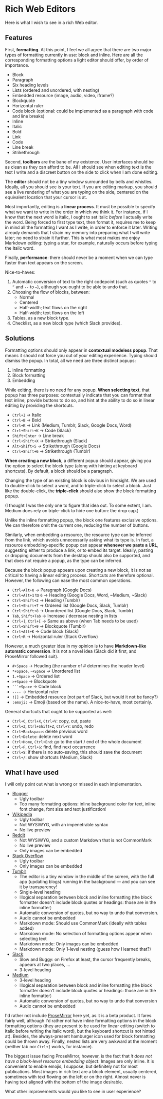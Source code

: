 # Rich Web Editors

Here is what I wish to see in a rich Web editor.

## Features

First, **formatting**. At this point, I feel we all agree that there are two major types of formatting currently in use: block and inline. Here are all the corresponding formatting options a light editor should offer, by order of importance.

*   Block
  * Paragraph
  * Six heading levels
  * Lists (ordered and unordered, with nesting)
  * Embedded resource (image, audio, video, iframe?)
  * Blockquote
  * Horizontal ruler
  * Code block (optional: could be implemented as a paragraph with code and line breaks)
*   Inline
  * Italic
  * Bold
  * Link
  * Code
  * Line break
  * Strikethrough

Second, **toolbars** are the bane of my existence. User interfaces should be as clean as they can afford to be. All I should see when editing text is the text I write and a discreet button on the side to click when I am done editing.

The **editor** should not be a tiny window surrounded by bells and whistles. Ideally, all you should see is your text. If you are editing markup, you should see a live rendering of what you are typing on the side, centered on the equivalent location that your cursor is at.

Most importantly, editing is a **linear process**. It must be possible to specify what we want to write in the order in which we think it. For instance, if I know that the next word is italic, I ought to set italic _before_ I actually write the word. Being forced to first type text, then format it, requires me to keep in mind all the formatting I want as I write, in order to enforce it later. Writing already demands that I strain my memory into preparing what I will write later; no need to strain it further. This is what most makes me enjoy Markdown editing: typing a star, for example, naturally occurs before typing the italic word.

Finally, **performance**: there should never be a moment when we can type faster than text appears on the screen.

Nice-to-haves:

1. Automatic conversion of text to the right codepoint (such as quotes `"` to `“` and `--` to `—`), although you ought to be able to undo that.
2. Choosing the flow of blocks, between:
   * Normal
   * Centered
   * Half-width; text flows on the right
   * Half-width; text flows on the left
3. Tables, as a new block type.
4. Checklist, as a new block type (which Slack provides).

## Solutions

Formatting options should only appear in **contextual modeless popup**. That means it should not force you out of your editing experience. Typing should dismiss the popup. In total, all we need are three distinct popups:

1. Inline formatting
2. Block formatting
3. Embedding

While editing, there is no need for any popup. **When selecting text**, that popup has three purposes: contextually indicate that you can format that text inline, provide buttons to do so, and hint at the ability to do so in linear editing by providing the shortcuts.

* `Ctrl+I` → Italic
* `Ctrl+B` → Bold
* `Ctrl+K` → Link (Medium, Tumblr, Slack, Google Docs, Word)
* `Ctrl+Shift+K` → Code (Slack)
* `Shift+Enter` → Line break
* `Ctrl+Shift+X` → Strikethrough (Slack)
* `Alt+Shift+5` → Strikethrough (Google Docs)
* `Ctrl+Shift+6` → Strikethrough (Tumblr)

**When creating a new block**, a different popup should appear, giving you the option to select the block type (along with hinting at keyboard shortcuts). By default, a block should be a paragraph.

Changing the type of an existing block is obvious in hindsight. We are used to double-click to select a word, and to triple-click to select a block. Just like the double-click, the **triple-click** should also show the block formatting popup.

(I thought I was the only one to figure that idea out. To some extent, I am. Medium does rely on triple-click to hide one button: the drop cap.)

Unlike the inline formatting popup, the block one features exclusive options. We can therefore omit the current one, reducing the number of buttons.

Similarly, when embedding a resource, the resource type can be inferred from the link, which avoids unnecessarily asking what its type is. In fact, a resource embedding-specific popup can appear **whenever we paste a URL**, suggesting either to produce a link, or to embed its target. Ideally, pasting or dropping documents from the desktop should also be supported, and that does not require a popup, as the type can be inferred.

Because the block popup appears upon creating a new block, it is not as critical to having a linear editing process. Shortcuts are therefore optional. However, the following can ease the most common operations.

* `Ctrl+Alt+0` → Paragraph (Google Docs)
* `Ctrl+Alt+1` to `6` → Heading (Google Docs, Word, ~Medium, ~Slack)
* `Ctrl+Shift+2` → Heading (Tumblr)
* `Ctrl+Shift+7` → Ordered list (Google Docs, Slack, Tumblr)
* `Ctrl+Shift+8` → Unordered list (Google Docs, Slack, Tumblr)
* `Tab`, `Shift+Tab` → Increase / decrease nesting in lists
* `Ctrl+]`, `Ctrl+[` → Same as above (when Tab needs to be used)
* `Ctrl+Shift+9` → Blockquote (Tumblr)
* `Ctrl+Alt+K` → Code block (Slack)
* `Ctrl+R` → Horizontal ruler (Stack Overflow)

However, a much greater idea in my opinion is to have **Markdown-like automatic conversion**. It is not a novel idea (Slack did it first, and ProseMirror followed suit).

* `#+Space` → Heading (the number of # determines the header level)
* `*+Space`, `-+Space` → Unordered list
* `1.+Space` → Ordered list
* `>+Space` → Blockquote
* ```` ```+Space ```` → Code block
* `----` → Horizontal ruler
* `![]` → Embedded resource (not part of Slack, but would it not be fancy?)
* `:emoji:` → Emoji (based on the name). A nice-to-have, most certainly.

General shortcuts that ought to be supported as well:

* `Ctrl+C`, `Ctrl+X`, `Ctrl+V`: copy, cut, paste
* `Ctrl+Z`, `Ctrl+Shift+Z`, `Ctrl+Y`: undo, redo
* `Ctrl+Backspace`: delete previous word
* `Ctrl+Delete`: delete next word
* `Ctrl+Home`, `Ctrl+End`: go to the start / end of the whole document
* `Ctrl+F`, `Ctrl+G`: find, find next occurrence
* `Ctrl+S`: if there is no auto-saving, this should save the document
* `Ctrl+/`: show shortcuts (Medium, Slack)

## What I have used

I will only point out what is wrong or missed in each implementation.

* [Blogger][]
  * Ugly toolbar
  * Too many formatting options: inline background color for text, inline font change, font size and text justification!
* [Wikipedia][]
  * Ugly toolbar
  * Not WYSIWYG, with an impenetrable syntax
  * No live preview
* [Reddit][]
  * Not WYSIWYG, and a custom Markdown that is not CommonMark
  * No live preview
  * Only images can be embedded
* [Stack Overflow][]
  * Ugly toolbar
  * Only images can be embedded
* [Tumblr][]
  * The editor is a tiny window in the middle of the screen, with the full app (updating blogs) running in the background — and you can see it by transparency!
  * Single-level heading
  * Illogical separation between block and inline formatting (the block formatter doesn't include block quotes or headings: those are in the inline formatter)
  * Automatic conversion of quotes, but no way to undo that conversion.
  * Audio cannot be embedded
  * Markdown mode: Should use CommonMark (ideally with tables added)
  * Markdown mode: No selection of formatting options appear when selecting text
  * Markdown mode: Only images can be embedded
  * Markdown mode: Only 1-level nesting (guess how I learned that?)
* [Slack][]
  * Slow and Buggy: on Firefox at least, the cursor frequently breaks, appears at two places, …
  * 3-level heading
* [Medium][]
  * 3-level heading
  * Illogical separation between block and inline formatting (the block formatter doesn't include block quotes or headings: those are in the inline formatter)
  * Automatic conversion of quotes, but no way to undo that conversion
  * Audio cannot be embedded

I'd rather not include [ProseMirror][] here yet, as it is a beta product. It fares fairly well, although I'd rather not have inline formatting options in the block formatting options (they are present to be used for linear editing (switch to italic before writing the italic word), but the keyboard shortcut is not hinted at). Besides, the always-present hamburger icon used for block formatting could be thrown away. Finally, nested lists are very awkward at the moment (neither tab nor `Ctrl+]` works, for instance).

The biggest issue facing ProseMirror, however, is the fact that *it does not have a block-level resource embedding object*. Images are only inline. It is convenient to enable emojis, I suppose, but definitely not for most publications. Most images in rich text are a block element, usually centered, sometimes with text flowing on the left or on the right. Almost never is having text aligned with the bottom of the image desirable.

[Blogger]: https://www.blogger.com
[Wikipedia]: https://www.wikipedia.org/
[Reddit]: https://www.reddit.com/
[Stack Overflow]: https://stackoverflow.com/
[Tumblr]: https://www.tumblr.com/
[Slack]: https://slack.com/
[Medium]: https://medium.com/
[ProseMirror]: http://prosemirror.net/

What other improvements would you like to see in user experience?
